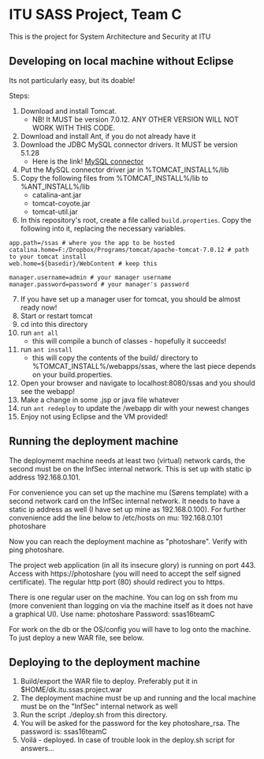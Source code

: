 # ITU SASS Project, Team C
This is the project for System Architecture and Security at ITU

## Developing on local machine without Eclipse
Its not particularly easy, but its doable!

Steps:

1. Download and install Tomcat.
	- NB! It MUST be version 7.0.12. ANY OTHER VERSION WILL NOT WORK WITH THIS CODE.
2. Download and install Ant, if you do not already have it
3. Download the JDBC MySQL connector drivers. It MUST be version 5.1.28
	- Here is the link! [MySQL connector][1]
4. Put the MySQL connector driver jar in %TOMCAT_INSTALL%/lib
5. Copy the following files from %TOMCAT_INSTALL%/lib to %ANT_INSTALL%/lib
	- catalina-ant.jar
	- tomcat-coyote.jar
	- tomcat-util.jar
6. In this repository's root, create a file called `build.properties`.
   Copy the following into it, replacing the necessary variables.

```
app.path=/ssas # where you the app to be hosted
catalina.home=F:/Dropbox/Programs/tomcat/apache-tomcat-7.0.12 # path to your tomcat install
web.home=${basedir}/WebContent # keep this
	
manager.username=admin # your manager username
manager.password=password # your manager's password
```

7. If you have set up a manager user for tomcat, you should be almost ready now!
8. Start or restart tomcat
9. cd into this directory
10. run `ant all`
	- this will compile a bunch of classes - hopefully it succeeds!
11. run `ant install`
	- this will copy the contents of the build/ directory to %TOMCAT_INSTALL%/webapps/ssas, where the last piece depends on your build.properties.
12. Open your browser and navigate to localhost:8080/ssas and you should see the webapp!
13. Make a change in some .jsp or java file whatever
14. run `ant redeploy` to update the /webapp dir with your newest changes
15. Enjoy not using Eclipse and the VM provided!

[1]: http://central.maven.org/maven2/mysql/mysql-connector-java/5.1.28/mysql-connector-java-5.1.28.jar


## Running the deployment machine

The deploymemt machine needs at least two (virtual) network cards, the second
must be on the InfSec internal network. This is set up with static ip
address 192.168.0.101.

For convenience you can set up the machine mu (Sørens template) with a second
network card on the InfSec internal network. It needs to have a static
ip address as well (I have set up mine as 192.168.0.100). For further
convenience add the line below to /etc/hosts on mu:
192.168.0.101	photoshare

Now you can reach the deployment machine as "photoshare". Verify with
ping photoshare.

The project web application (in all its insecure glory) is running
on port 443. Access with https://photoshare (you will need to accept the
self signed certificate). The regular http port (80) should redirect
you to https.

There is one regular user on the machine. You can log on ssh from mu
(more convenient than logging on via the machine itself as it does not
have a graphical UI).
Use name: photoshare
Password: ssas16teamC

For work on the db or the OS/config you will have to log onto the machine.
To just deploy a new WAR file, see below.


## Deploying to the deployment machine

1. Build/export the WAR file to deploy.
   Preferably put it in $HOME/dk.itu.ssas.project.war
2. The deployment machine must be up and running and the local machine
   must be on the "InfSec" internal network as well
3. Run the script ./deploy.sh from this directory.
4. You will be asked for the password for the key photoshare_rsa.
   The password is: ssas16teamC
5. Voilá - deployed. In case of trouble look in the deploy.sh script
   for answers...
